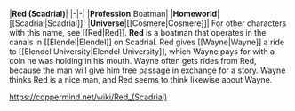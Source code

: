 |**Red (Scadrial)**|
|-|-|
|**Profession**|Boatman|
|**Homeworld**|[[Scadrial\|Scadrial]]|
|**Universe**|[[Cosmere\|Cosmere]]|
For other characters with this name, see [[Red\|Red]].
**Red** is a boatman that operates in the canals in [[Elendel\|Elendel]] on Scadrial.
Red gives [[Wayne\|Wayne]] a ride to [[Elendel University\|Elendel University]], which Wayne pays for with a coin he was holding in his mouth.
Wayne often gets rides from Red, because the man will give him free passage in exchange for a story. Wayne thinks Red is a nice man, and Red seems to think likewise about Wayne.



https://coppermind.net/wiki/Red_(Scadrial)